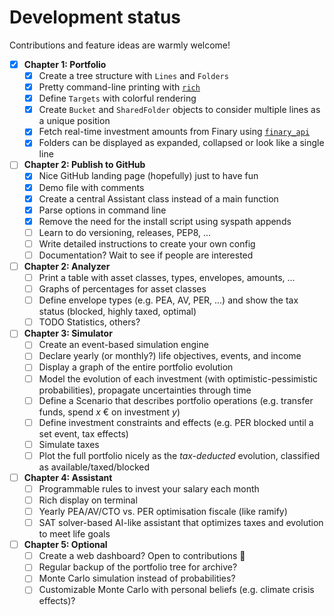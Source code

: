 # Development status 
Contributions and feature ideas are warmly welcome!

- [X] **Chapter 1: Portfolio**
  - [X] Create a tree structure with `Lines` and `Folders`
  - [X] Pretty command-line printing with [`rich`](https://pypi.org/project/rich/)
  - [X] Define `Targets` with colorful rendering
  - [X] Create `Bucket` and `SharedFolder` objects to consider multiple lines as a unique position
  - [X] Fetch real-time investment amounts from Finary using [`finary_api`](https://github.com/lasconic/finary)
  - [X] Folders can be displayed as expanded, collapsed or look like a single line
- [ ] **Chapter 2: Publish to GitHub**
  - [X] Nice GitHub landing page (hopefully) just to have fun
  - [X] Demo file with comments
  - [X] Create a central Assistant class instead of a main function
  - [X] Parse options in command line
  - [X] Remove the need for the install script using syspath appends
  - [ ] Learn to do versioning, releases, PEP8, ...
  - [ ] Write detailed instructions to create your own config
  - [ ] Documentation? Wait to see if people are interested
- [ ] **Chapter 2: Analyzer**
  - [ ] Print a table with asset classes, types, envelopes, amounts, ...
  - [ ] Graphs of percentages for asset classes
  - [ ] Define envelope types (e.g. PEA, AV, PER, ...) and show the tax status (blocked, highly taxed, optimal)
  - [ ] TODO Statistics, others?
- [ ] **Chapter 3: Simulator**
  - [ ] Create an event-based simulation engine
  - [ ] Declare yearly (or monthly?) life objectives, events, and income
  - [ ] Display a graph of the entire portfolio evolution
  - [ ] Model the evolution of each investment (with optimistic-pessimistic probabilities), propagate uncertainties through time
  - [ ] Define a Scenario that describes portfolio operations (e.g. transfer funds, spend _x_ € on investment _y_)
  - [ ] Define investment constraints and effects (e.g. PER blocked until a set event, tax effects)
  - [ ] Simulate taxes
  - [ ] Plot the full portfolio nicely as the _tax-deducted_ evolution, classified as available/taxed/blocked
- [ ] **Chapter 4: Assistant**
  - [ ] Programmable rules to invest your salary each month
  - [ ] Rich display on terminal
  - [ ] Yearly PEA/AV/CTO vs. PER optimisation fiscale (like ramify)
  - [ ] SAT solver-based AI-like assistant that optimizes taxes and evolution to meet life goals
- [ ] **Chapter 5: Optional**
  - [ ] Create a web dashboard? Open to contributions 🙂
  - [ ] Regular backup of the portfolio tree for archive?
  - [ ] Monte Carlo simulation instead of probabilities? 
  - [ ] Customizable Monte Carlo with personal beliefs (e.g. climate crisis effects)?